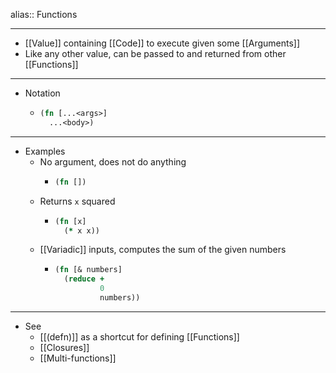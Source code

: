 alias:: Functions

- ---
- [[Value]] containing [[Code]] to execute given some [[Arguments]]
- Like any other value, can be passed to and returned from other [[Functions]]
- ---
- Notation
	- ``` clojure
	  (fn [...<args>] 
	    ...<body>)
	  ```
- ---
- Examples
	- No argument, does not do anything
		- ``` clojure
		  (fn [])
		  ```
	- Returns `x` squared
		- ``` clojure
		  (fn [x]
		    (* x x))
		  ```
	- [[Variadic]] inputs, computes the sum of the given numbers
		- ``` clojure
		  (fn [& numbers]
		    (reduce +
		            0
		            numbers))
		  ```
- ---
- See
	- [[(defn)]] as a shortcut for defining [[Functions]]
	- [[Closures]]
	- [[Multi-functions]]